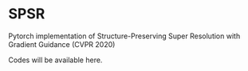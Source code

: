 # SPSR
Pytorch implementation of Structure-Preserving Super Resolution with Gradient Guidance (CVPR 2020) 

Codes will be available here. 
